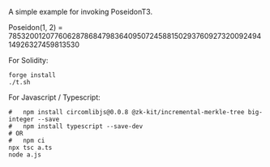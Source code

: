 A simple example for invoking PoseidonT3.

Poseidon(1, 2) = 7853200120776062878684798364095072458815029376092732009249414926327459813530

For Solidity:
```
forge install
./t.sh
```

For Javascript / Typescript:
```
#   npm install circomlibjs@0.0.8 @zk-kit/incremental-merkle-tree big-integer --save
#   npm install typescript --save-dev
# OR
#   npm ci
npx tsc a.ts
node a.js
```
